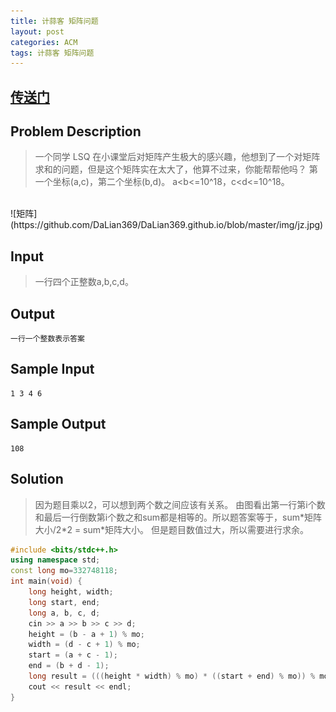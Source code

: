 ```yaml
---
title: 计蒜客 矩阵问题
layout: post
categories: ACM
tags: 计蒜客 矩阵问题
---
```

## [传送门](https://nanti.jisuanke.com/t/39264)

## Problem Description

>一个同学 LSQ 在小课堂后对矩阵产生极大的感兴趣，他想到了一个对矩阵求和的问题，但是这个矩阵实在太大了，他算不过来，你能帮帮他吗？
>第一个坐标(a,c)，第二个坐标(b,d)。
>a<b<=10^18，c<d<=10^18。
<br>
![矩阵](https://github.com/DaLian369/DaLian369.github.io/blob/master/img/jz.jpg)

## Input

>一行四个正整数a,b,c,d。

## Output

```
一行一个整数表示答案
```

## Sample Input

```
1 3 4 6
```

## Sample Output

```
108
```

## Solution


>因为题目乘以2，可以想到两个数之间应该有关系。
由图看出第一行第i个数和最后一行倒数第i个数之和sum都是相等的。所以题答案等于，sum\*矩阵大小/2\*2 = sum*矩阵大小。
但是题目数值过大，所以需要进行求余。

```c++
#include <bits/stdc++.h>
using namespace std;
const long mo=332748118;
int main(void) {
	long height, width;
	long start, end;
	long a, b, c, d;
	cin >> a >> b >> c >> d;
	height = (b - a + 1) % mo;
	width = (d - c + 1) % mo;
	start = (a + c - 1);
	end = (b + d - 1);
	long result = (((height * width) % mo) * ((start + end) % mo)) % mo;
	cout << result << endl;
}
```